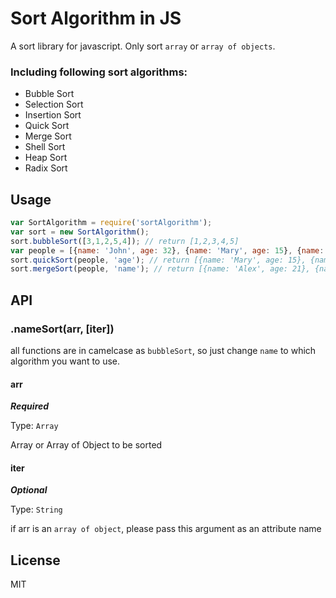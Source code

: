 # Sort Algorithm in JS

A sort library for javascript. Only sort `array` or `array of objects`.

### Including following sort algorithms:
- Bubble Sort
- Selection Sort
- Insertion Sort
- Quick Sort
- Merge Sort
- Shell Sort
- Heap Sort
- Radix Sort

## Usage

```js
var SortAlgorithm = require('sortAlgorithm');
var sort = new SortAlgorithm();
sort.bubbleSort([3,1,2,5,4]); // return [1,2,3,4,5]
var people = [{name: 'John', age: 32}, {name: 'Mary', age: 15}, {name: 'Alex', age: 21}];
sort.quickSort(people, 'age'); // return [{name: 'Mary', age: 15}, {name: 'Alex', age: 21}, {name: 'John', age: 32}]
sort.mergeSort(people, 'name'); // return [{name: 'Alex', age: 21}, {name: 'John', age: 32}, {name: 'Mary', age: 15}]
```

## API

### .nameSort(arr, [iter])
all functions are in camelcase as `bubbleSort`, so just change `name` to which algorithm you want to use.

#### arr

***Required***

Type: `Array`

Array or Array of Object to be sorted

#### iter

***Optional***

Type: `String`

if arr is an `array of object`, please pass this argument as an attribute name

## License

MIT
